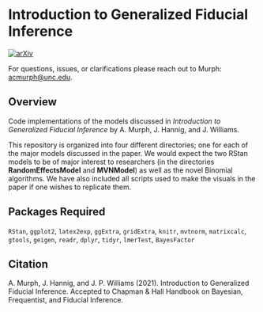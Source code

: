 # **Introduction to Generalized Fiducial Inference** 
[![arXiv](https://img.shields.io/badge/arXiv-2302.14598-GREEN.svg)](https://arxiv.org/abs/2302.14598)

For questions, issues, or clarifications please reach out to Murph: <acmurph@unc.edu>.

## Overview

Code implementations of the models discussed in *Introduction to Generalized Fiducial Inference* by A. Murph, J. Hannig, and J. Williams.


This repository is organized into four different directories; one for each of the major models discussed in the paper.  We would expect the two RStan models to be of major interest to researchers (in the directories **RandomEffectsModel** and **MVNModel**) as well as the novel Binomial algorithms.  We have also included all scripts used to make the visuals in the paper if one wishes to replicate them.

## Packages Required

`RStan`, `ggplot2`, `latex2exp`, `ggExtra`, `gridExtra`, `knitr`, `mvtnorm`, `matrixcalc`, `gtools`, `geigen`, `readr`, `dplyr`, `tidyr`, `lmerTest`, `BayesFactor`

## Citation

A. Murph, J. Hannig, and J. P. Williams (2021). Introduction to Generalized Fiducial Inference. Accepted to Chapman & Hall Handbook on Bayesian, Frequentist, and Fiducial Inference.
